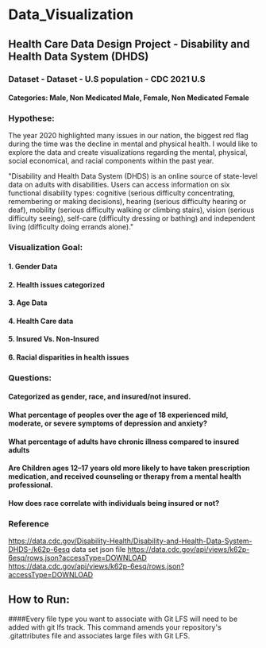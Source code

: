 # Data_Visualization

## Health Care Data Design Project - Disability and Health Data System (DHDS)

### Dataset - Dataset - U.S population - CDC 2021 U.S

#### Categories: Male, Non Medicated Male, Female, Non Medicated Female

### Hypothese:

The year 2020 highlighted many issues in our nation, the biggest red flag during the time was the decline in mental and physical health. I would like to explore the data and create visualizations regarding the mental, physical, social economical, and racial components within the past year.   

"Disability and Health Data System (DHDS) is an online source of state-level data on adults with disabilities. Users can access information on six functional disability types: cognitive (serious difficulty concentrating, remembering or making decisions), hearing (serious difficulty hearing or deaf), mobility (serious difficulty walking or climbing stairs), vision (serious difficulty seeing), self-care (difficulty dressing or bathing) and independent living (difficulty doing errands alone)."

### Visualization Goal:
#### 1. Gender Data
#### 2. Health issues categorized
#### 3. Age Data
#### 4. Health Care data
#### 5. Insured Vs. Non-Insured
#### 6. Racial disparities in health issues


### Questions:  
#### Categorized as gender, race, and insured/not insured.
#### What percentage of peoples over the age of 18 experienced mild, moderate, or severe symptoms of depression and anxiety?
#### What percentage of adults have chronic illness compared to insured adults
#### Are Children ages 12–17 years old more likely to have taken prescription medication, and received counseling or therapy from a mental health professional.
#### How does race correlate with individuals being insured or not?

### Reference
https://data.cdc.gov/Disability-Health/Disability-and-Health-Data-System-DHDS-/k62p-6esq
data set json file
https://data.cdc.gov/api/views/k62p-6esq/rows.json?accessType=DOWNLOAD
https://data.cdc.gov/api/views/k62p-6esq/rows.json?accessType=DOWNLOAD


## How to Run: 
####Every file type you want to associate with Git LFS will need to be added with git lfs track. This command amends your repository's .gitattributes file and associates large files with Git LFS.
